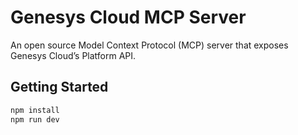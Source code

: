 # Genesys Cloud MCP Server

An open source Model Context Protocol (MCP) server that exposes Genesys Cloud’s Platform API.

## Getting Started

```bash
npm install
npm run dev
```
